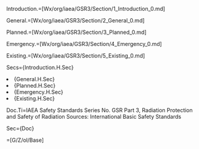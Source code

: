 Introduction.=[Wx/org/iaea/GSR3/Section/1_Introduction_0.md]

General.=[Wx/org/iaea/GSR3/Section/2_General_0.md]

Planned.=[Wx/org/iaea/GSR3/Section/3_Planned_0.md]

Emergency.=[Wx/org/iaea/GSR3/Section/4_Emergency_0.md]

Existing.=[Wx/org/iaea/GSR3/Section/5_Existing_0.md]

Secs={Introduction.H.Sec}<li>{General.H.Sec}<li>{Planned.H.Sec}<li>{Emergency.H.Sec}<li>{Existing.H.Sec}

Doc.Ti=IAEA Safety Standards Series No. GSR Part 3, Radiation Protection and Safety of Radiation Sources: International Basic Safety Standards 

Sec={Doc}

=[G/Z/ol/Base]
